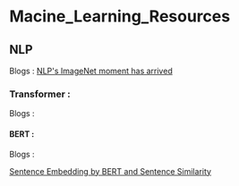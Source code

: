 # Macine_Learning_Resources


## NLP

Blogs : 
[NLP's ImageNet moment has arrived](https://www.ruder.io/nlp-imagenet/)

### Transformer :
Blogs :

#### BERT :
Blogs : 

[Sentence Embedding by BERT and Sentence Similarity](https://peaceful0907.medium.com/sentence-embedding-by-bert-and-sentence-similarity-759f7beccbf1)

